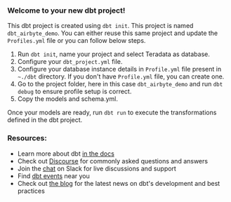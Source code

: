 ### Welcome to your new dbt project!

This dbt project is created using `dbt init`. This project is named `dbt_airbyte_demo`. You can either reuse this same project and update the `Profiles.yml` file or you can follow below steps.
1. Run `dbt init`, name your project and select Teradata as database. 
2. Configure your `dbt_project.yml` file.
3. Configure your database instance details in `Profile.yml` file present in `~./dbt` directory. If you don't have `Profile.yml` file, you can create one.
4. Go to the project folder, here in this case `dbt_airbyte_demo` and run `dbt debug` to ensure profile setup is correct.
5. Copy the models and schema.yml.

Once your models are ready, run `dbt run` to execute the transformations defined in the dbt project.

### Resources:
- Learn more about dbt [in the docs](https://docs.getdbt.com/docs/introduction)
- Check out [Discourse](https://discourse.getdbt.com/) for commonly asked questions and answers
- Join the [chat](https://community.getdbt.com/) on Slack for live discussions and support
- Find [dbt events](https://events.getdbt.com) near you
- Check out [the blog](https://blog.getdbt.com/) for the latest news on dbt's development and best practices
